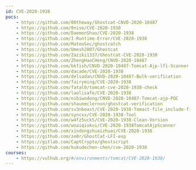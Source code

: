 ```yaml
---
id: CVE-2020-1938
pocs:
    - https://github.com/00theway/Ghostcat-CNVD-2020-10487
    - https://github.com/0nise/CVE-2020-1938
    - https://github.com/DaemonShao/CVE-2020-1938
    - https://github.com/I-Runtime-Error/CVE-2020-1938
    - https://github.com/MateoSec/ghostcatch
    - https://github.com/Umesh2807/Ghostcat
    - https://github.com/Zaziki1337/Ghostcat-CVE-2020-1938
    - https://github.com/ZhengHaoCHeng/CNVD-2020-10487
    - https://github.com/bkfish/CNVD-2020-10487-Tomcat-Ajp-lfi-Scanner
    - https://github.com/dacade/CVE-2020-1938
    - https://github.com/delsadan/CNVD-2020-10487-Bulk-verification
    - https://github.com/fairyming/CVE-2020-1938
    - https://github.com/fatal0/tomcat-cve-2020-1938-check
    - https://github.com/laolisafe/CVE-2020-1938
    - https://github.com/nibiwodong/CNVD-2020-10487-Tomcat-ajp-POC
    - https://github.com/shaunmclernon/ghostcat-verification
    - https://github.com/sv3nbeast/CVE-2020-1938-Tomact-file_include-file_read
    - https://github.com/syncxx/CVE-2020-1938-Tool
    - https://github.com/w4fz5uck5/CVE-2020-1938-Clean-Version
    - https://github.com/woaiqiukui/CVE-2020-1938TomcatAjpScanner
    - https://github.com/xindongzhuaizhuai/CVE-2020-1938
    - https://github.com/ze0r/GhostCat-LFI-exp
    - https://gitlab.com/CaptCrypto/ghostscript
    - https://github.com/kukudechen-chen/cve-2020-1938
courses:
    - https://vulhub.org/#/environments/tomcat/CVE-2020-1938/
---
```

